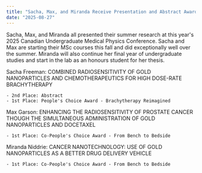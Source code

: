 ```yaml
---
title: "Sacha, Max, and Miranda Receive Presentation and Abstract Awards at the 2025 Canadian Undergraduate Medical Physics Conference"
date: "2025-08-27"
---
```


Sacha, Max, and Miranda all presented their summer research at this year's 2025 Canadian Undergraduate Medical Physics Conference. Sacha and Max are starting their MSc courses this fall and did exceptionally well over the summer. Miranda will also continue her final year of undergraduate studies and start in the lab as an honours student for her thesis.

Sacha Freeman: COMBINED RADIOSENSITIVITY OF GOLD NANOPARTICLES AND CHEMOTHERAPEUTICS FOR HIGH DOSE-RATE BRACHYTHERAPY

    - 2nd Place: Abstract
    - 1st Place: People's Choice Award - Brachytherapy Reimagined

Max Garson: ENHANCING THE RADIOSENSITIVITY OF PROSTATE CANCER THOUGH THE SIMULTANEOUS ADMINISTRATION OF GOLD NANOPARTICLES AND DOCETAXEL

    - 1st Place: Co-People's Choice Award - From Bench to Bedside

Miranda Niddrie: CANCER NANOTECHNOLOGY: USE OF GOLD NANOPARTICLES AS A BETTER DRUG DELIVERY VEHICLE

    - 1st Place: Co-People's Choice Award - From Bench to Bedside
